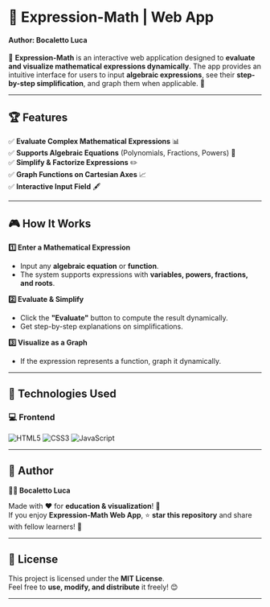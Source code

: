 # 📐 Expression-Math | Web App  
#### Author: Bocaletto Luca

🚀 **Expression-Math** is an interactive web application designed to **evaluate and visualize mathematical expressions dynamically**. The app provides an intuitive interface for users to input **algebraic expressions**, see their **step-by-step simplification**, and graph them when applicable. 🧮  

---

## 🏆 Features  

✅ **Evaluate Complex Mathematical Expressions** 📊  
✅ **Supports Algebraic Equations** (Polynomials, Fractions, Powers) 🔢  
✅ **Simplify & Factorize Expressions** ✏️  
✅ **Graph Functions on Cartesian Axes** 📈  
✅ **Interactive Input Field** 🖋️  

---

## 🎮 How It Works  

**1️⃣ Enter a Mathematical Expression**  
   - Input any **algebraic equation** or **function**.  
   - The system supports expressions with **variables, powers, fractions, and roots**.  

**2️⃣ Evaluate & Simplify**  
   - Click the **"Evaluate"** button to compute the result dynamically.  
   - Get step-by-step explanations on simplifications.  

**3️⃣ Visualize as a Graph**  
   - If the expression represents a function, graph it dynamically.  

---

## 🔗 Technologies Used  

### 💻 **Frontend**  

![HTML5](https://img.shields.io/badge/HTML5-%23E34F26.svg?&style=flat&logo=html5&logoColor=white)
![CSS3](https://img.shields.io/badge/CSS3-%231572B6.svg?&style=flat&logo=css3&logoColor=white)
![JavaScript](https://img.shields.io/badge/JavaScript-%23F7DF1E.svg?&style=flat&logo=javascript&logoColor=black)

---

## 📜 Author  

**👨‍💻 Bocaletto Luca**  

Made with ❤️ for **education & visualization**! 🧮  
If you enjoy **Expression-Math Web App**, ⭐ **star this repository** and share with fellow learners! 🚀  

---

## 🔗 License  

This project is licensed under the **MIT License**.  
Feel free to **use, modify, and distribute** it freely! 😊  

---
